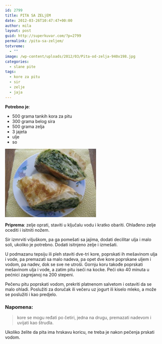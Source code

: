 ```yaml
---
id: 2799
title: PITA SA ZELjEM
date: 2012-03-26T10:47:47+00:00
author: mila
layout: post
guid: http://superkuvar.com/?p=2799
permalink: /pita-sa-zeljem/
totvreme:
  - ""
image: /wp-content/uploads/2012/03/Pita-od-zelja-940x198.jpg
categories:
  - slane pite
tags:
  - kore za pitu
  - sir
  - zelje
  - jaja
---
```

**Potrebno je**:

  * 500 grama tankih kora za pitu
  * 300 grama belog sira
  * 500 grama zelja
  * 3 jajeta
  * ulje
  * so

<img class="alignnone size-medium wp-image-2853" title="Pita od zelja" src="/wp-content/uploads/2012/03/Pita-od-zelja-300x225.jpg" alt="" width="300" height="225" /> 

**Priprema**: zelje oprati, staviti u ključalu vodu i kratko obariti. Ohlađeno zelje ocediti i isitniti nožem.

Sir izmrviti viljuškom, pa ga pomešati sa jajima, dodati decilitar ulja i malo soli, ukoliko je potrebno. Dodati isitnjeno zelje i izmešati.

U podmazanu tepsiju ili pleh staviti dve-tri kore, poprskati ih mešavinom ulja i vode, pa premazati sa malo nadeva, pa opet dve kore poprskane uljem i vodom, pa nadev, dok se sve ne utroši. Gornju koru takođe poprskati mešavinom ulja i vode, a zatim pitu iseći na kocke. Peći oko 40 minuta u pećnici zagrejanoj na 200 stepeni.

Pečenu pitu poprskati vodom, prekriti platnenom salvetom i ostaviti da se malo ohladi. Poslužiti za doručak ili večeru uz jogurt ili kiselo mleko, a može se poslužiti i kao predjelo.

### Napomena:
> kore se mogu ređati po četiri, jedna na drugu, premazati nadevom i uvijati kao štrudla.

Ukoliko želite da pita ima hrskavu koricu, ne treba je nakon pečenja prskati vodom.